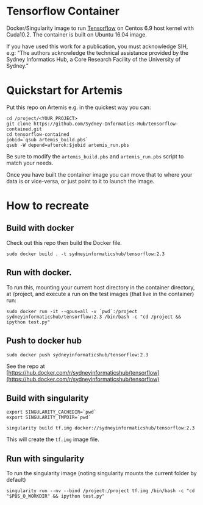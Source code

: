 # Tensorflow Container

Docker/Singularity image to run [Tensorflow](https://www.tensorflow.org/) on Centos 6.9 host kernel with Cuda10.2. The container is built on Ubuntu 16.04 image. 


If you have used this work for a publication, you must acknowledge SIH, e.g: "The authors acknowledge the technical assistance provided by the Sydney Informatics Hub, a Core Research Facility of the University of Sydney."


# Quickstart for Artemis

Put this repo on Artemis e.g. in the quickest way you can:

```
cd /project/<YOUR_PROJECT>
git clone https://github.com/Sydney-Informatics-Hub/tensorflow-contained.git
cd tensorflow-contained
jobid=`qsub artemis_build.pbs`
qsub -W depend=afterok:$jobid artemis_run.pbs
```
Be sure to modify the `artemis_build.pbs` and `artemis_run.pbs` script to match your needs.

Once you have built the container image you can move that to where your data is or vice-versa, or just point to it to launch the image.



# How to recreate

## Build with docker
Check out this repo then build the Docker file.
```
sudo docker build . -t sydneyinformaticshub/tensorflow:2.3
```

## Run with docker.
To run this, mounting your current host directory in the container directory, at /project, and execute a run on the test images (that live in the container) run:
```
sudo docker run -it --gpus=all -v `pwd`:/project sydneyinformaticshub/tensorflow:2.3 /bin/bash -c "cd /project && ipython test.py"
```

## Push to docker hub
```
sudo docker push sydneyinformaticshub/tensorflow:2.3
```

See the repo at [https://hub.docker.com/r/sydneyinformaticshub/tensorflow](https://hub.docker.com/r/sydneyinformaticshub/tensorflow)


## Build with singularity
```
export SINGULARITY_CACHEDIR=`pwd`
export SINGULARITY_TMPDIR=`pwd`

singularity build tf.img docker://sydneyinformaticshub/tensorflow:2.3
```
This will create the `tf.img` image file.

## Run with singularity
To run the singularity image (noting singularity mounts the current folder by default)
```
singularity run --nv --bind /project:/project tf.img /bin/bash -c "cd "$PBS_O_WORKDIR" && ipython test.py"
```
